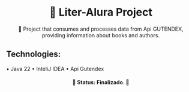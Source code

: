 <h1 align="center">🔗 Liter-Alura Project</h1>

<p align="center">🚀 Project that consumes and processes data from Api GUTENDEX, providing information about books and authors.</p>

<h2>Technologies: </h2>
 • Java 22
 • InteliJ IDEA
 • Api Gutendex

<h4 align="center"> 
	🚧 Status: Finalizado.  🚧
</h4>
